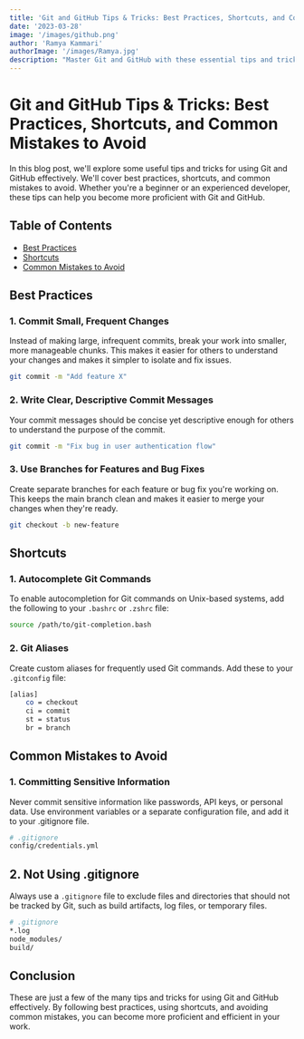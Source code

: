```yaml
---
title: 'Git and GitHub Tips & Tricks: Best Practices, Shortcuts, and Common Mistakes to Avoid'
date: '2023-03-28'
image: '/images/github.png'
author: 'Ramya Kammari'
authorImage: '/images/Ramya.jpg'
description: "Master Git and GitHub with these essential tips and tricks! Learn best practices, shortcuts, and common mistakes to avoid for more efficient and effective version control in your development projects."
---
```



# Git and GitHub Tips & Tricks: Best Practices, Shortcuts, and Common Mistakes to Avoid

In this blog post, we'll explore some useful tips and tricks for using Git and GitHub effectively. We'll cover best practices, shortcuts, and common mistakes to avoid. Whether you're a beginner or an experienced developer, these tips can help you become more proficient with Git and GitHub.

## Table of Contents

- [Best Practices](#best-practices)
- [Shortcuts](#shortcuts)
- [Common Mistakes to Avoid](#common-mistakes-to-avoid)

## Best Practices

### 1. Commit Small, Frequent Changes

Instead of making large, infrequent commits, break your work into smaller, more manageable chunks. This makes it easier for others to understand your changes and makes it simpler to isolate and fix issues.

```bash
git commit -m "Add feature X"
```

### 2. Write Clear, Descriptive Commit Messages
Your commit messages should be concise yet descriptive enough for others to understand the purpose of the commit.
```bash
git commit -m "Fix bug in user authentication flow"
```
### 3. Use Branches for Features and Bug Fixes
Create separate branches for each feature or bug fix you're working on. This keeps the main branch clean and makes it easier to merge your changes when they're ready.
```bash
git checkout -b new-feature
```

## Shortcuts
### 1. Autocomplete Git Commands
To enable autocompletion for Git commands on Unix-based systems, add the following to your `.bashrc` or `.zshrc` file:
```bash
source /path/to/git-completion.bash
```

### 2. Git Aliases
Create custom aliases for frequently used Git commands. Add these to your `.gitconfig` file:
```bash
[alias]
    co = checkout
    ci = commit
    st = status
    br = branch
```

## Common Mistakes to Avoid
### 1. Committing Sensitive Information
Never commit sensitive information like passwords, API keys, or personal data. Use environment variables or a separate configuration file, and add it to your .gitignore file.

```bash
# .gitignore
config/credentials.yml
```
## 2. Not Using .gitignore
Always use a `.gitignore` file to exclude files and directories that should not be tracked by Git, such as build artifacts, log files, or temporary files.
```bash
# .gitignore
*.log
node_modules/
build/
```
## Conclusion
These are just a few of the many tips and tricks for using Git and GitHub effectively. By following best practices, using shortcuts, and avoiding common mistakes, you can become more proficient and efficient in your work.